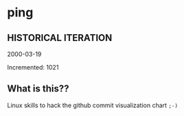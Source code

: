 # ping

## HISTORICAL ITERATION
2000-03-19

Incremented: 1021

## What is this?? 
Linux skills to hack the github commit visualization chart `;-)`
